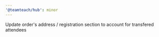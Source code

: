 ```yaml
---
'@teamteach/hub': minor
---
```


Update order's address / registration section to account for transfered attendees
